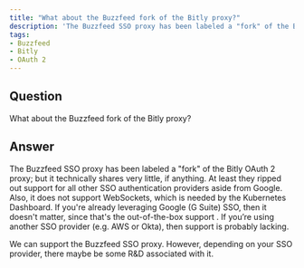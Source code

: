 ```yaml
---
title: "What about the Buzzfeed fork of the Bitly proxy?"
description: 'The Buzzfeed SSO proxy has been labeled a "fork" of the Bitly OAuth 2 proxy; but it technically shares very little, if anything.'
tags:
- Buzzfeed
- Bitly
- OAuth 2
---
```


## Question

What about the Buzzfeed fork of the Bitly proxy?

## Answer

The Buzzfeed SSO proxy has been labeled a "fork" of the Bitly OAuth 2 proxy; but it technically shares very little, if anything. At least they ripped out support for all other SSO authentication providers aside from Google. Also, it does not support WebSockets, which is needed by the Kubernetes Dashboard. If you're already leveraging Google (G Suite) SSO, then it doesn't matter, since that's the out-of-the-box support . If you’re using another SSO provider (e.g. AWS or Okta), then support is probably lacking.

We can support the Buzzfeed SSO proxy. However, depending on your SSO provider, there maybe be some R&D associated with it.

